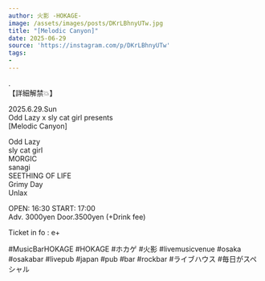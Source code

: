 ```yaml
---
author: 火影 -HOKAGE-
image: /assets/images/posts/DKrLBhnyUTw.jpg
title: "[Melodic Canyon]"
date: 2025-06-29
source: 'https://instagram.com/p/DKrLBhnyUTw'
tags:
- 
---
```

.<br>
【詳細解禁💥】

2025.6.29.Sun<br>
Odd Lazy x sly cat girl presents<br>
[Melodic Canyon]

Odd Lazy<br>
sly cat girl<br>
MORGIC<br>
sanagi<br>
SEETHING OF LIFE<br>
Grimy Day<br>
Unlax

OPEN: 16:30 START: 17:00<br>
Adv. 3000yen Door.3500yen (+Drink fee)

Ticket in fo : e+

#MusicBarHOKAGE #HOKAGE #ホカゲ #火影 #livemusicvenue #osaka #osakabar #livepub #japan #pub #bar #rockbar #ライブハウス #毎日がスペシャル